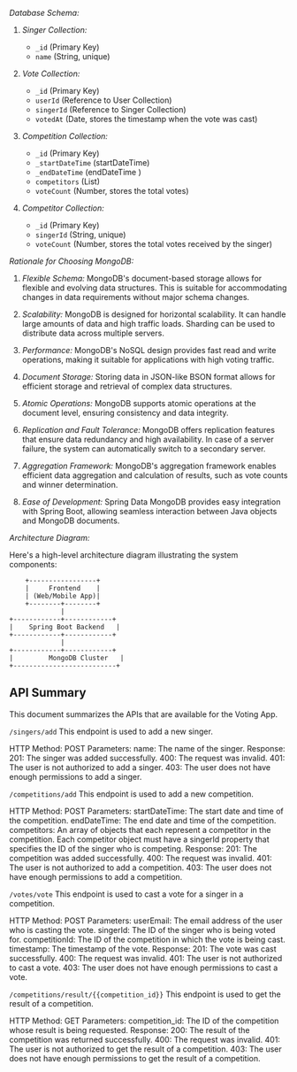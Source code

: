 *Database Schema:*

1. *Singer Collection:*
    - `_id` (Primary Key)
    - `name` (String, unique)

2. *Vote Collection:*
    - `_id` (Primary Key)
    - `userId` (Reference to User Collection)
    - `singerId` (Reference to Singer Collection)
    - `votedAt` (Date, stores the timestamp when the vote was cast)

3. *Competition Collection:*
   - `_id` (Primary Key)
   - `_startDateTime` (startDateTime)
   - `_endDateTime` (endDateTime )
   - `competitors` (List<Competitor>)
   - `voteCount` (Number, stores the total votes)
   
4. *Competitor Collection:*
    - `_id` (Primary Key)
    - `singerId` (String, unique)
    - `voteCount` (Number, stores the total votes received by the singer)

   

*Rationale for Choosing MongoDB:*

1. *Flexible Schema:* MongoDB's document-based storage allows for flexible and evolving data structures. This is suitable for accommodating changes in data requirements without major schema changes.

2. *Scalability:* MongoDB is designed for horizontal scalability. It can handle large amounts of data and high traffic loads. Sharding can be used to distribute data across multiple servers.

3. *Performance:* MongoDB's NoSQL design provides fast read and write operations, making it suitable for applications with high voting traffic.

4. *Document Storage:* Storing data in JSON-like BSON format allows for efficient storage and retrieval of complex data structures.

5. *Atomic Operations:* MongoDB supports atomic operations at the document level, ensuring consistency and data integrity.

6. *Replication and Fault Tolerance:* MongoDB offers replication features that ensure data redundancy and high availability. In case of a server failure, the system can automatically switch to a secondary server.

7. *Aggregation Framework:* MongoDB's aggregation framework enables efficient data aggregation and calculation of results, such as vote counts and winner determination.

8. *Ease of Development:* Spring Data MongoDB provides easy integration with Spring Boot, allowing seamless interaction between Java objects and MongoDB documents.



*Architecture Diagram:*

Here's a high-level architecture diagram illustrating the system components:


        +-----------------+
        |     Frontend    |
        | (Web/Mobile App)|
        +--------+--------+
                 |
    +------------+------------+
    |    Spring Boot Backend   |
    +------------+------------+
                 |
    +------------+------------+
    |         MongoDB Cluster   |
    +--------------------------+





## API Summary
This document summarizes the APIs that are available for the Voting App.



```/singers/add```
This endpoint is used to add a new singer.

HTTP Method: POST
Parameters:
name: The name of the singer.
Response:
201: The singer was added successfully.
400: The request was invalid.
401: The user is not authorized to add a singer.
403: The user does not have enough permissions to add a singer.



```/competitions/add```
This endpoint is used to add a new competition.

HTTP Method: POST
Parameters:
startDateTime: The start date and time of the competition.
endDateTime: The end date and time of the competition.
competitors: An array of objects that each represent a competitor in the competition. Each competitor object must have a singerId property that specifies the ID of the singer who is competing.
Response:
201: The competition was added successfully.
400: The request was invalid.
401: The user is not authorized to add a competition.
403: The user does not have enough permissions to add a competition.


```/votes/vote```
This endpoint is used to cast a vote for a singer in a competition.

HTTP Method: POST
Parameters:
userEmail: The email address of the user who is casting the vote.
singerId: The ID of the singer who is being voted for.
competitionId: The ID of the competition in which the vote is being cast.
timestamp: The timestamp of the vote.
Response:
201: The vote was cast successfully.
400: The request was invalid.
401: The user is not authorized to cast a vote.
403: The user does not have enough permissions to cast a vote.


```/competitions/result/{{competition_id}}```
This endpoint is used to get the result of a competition.

HTTP Method: GET
Parameters:
competition_id: The ID of the competition whose result is being requested.
Response:
200: The result of the competition was returned successfully.
400: The request was invalid.
401: The user is not authorized to get the result of a competition.
403: The user does not have enough permissions to get the result of a competition.
